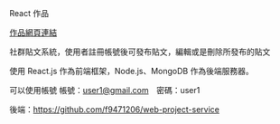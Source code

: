 React 作品

<a href="https://web-project-static.onrender.com/">作品網頁連結</a>

社群貼文系統，使用者註冊帳號後可發布貼文，編輯或是刪除所發布的貼文

使用 React.js 作為前端框架，Node.js、MongoDB 作為後端服務器。

可以使用帳號
帳號：user1@gmail.com　密碼：user1

後端：https://github.com/f9471206/web-project-service
